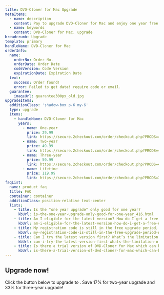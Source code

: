 ```yaml
---
title: DVD-Cloner for Mac Upgrade
metaItems:
  - name: description
    content: Pay to upgrade DVD-Cloner for Mac and enjoy one year free updates.
  - name: keywords
    content: DVD-Cloner for Mac, upgrade
breadcrumb: Upgrade
template: primary 
handleName: DVD-Cloner for Mac
orderInfo:
  name:
    orderNo: Order No.
    orderDate: Order Date
    codeVersion: Code Version
    expirationDate: Expiration Date
  text:  
    success: Order found!
    error: Failed to get data! require code or email.
  guarantee:  
    imageUrl: guarantee300px_old.jpg
upgradeItems:
  additionClass: 'shadow-box p-6 my-6'
  type: upgrade
  items:
    - handleName: DVD-Cloner for Mac
      years:
        - name: One-year
          price: 29.99
          link: https://secure.2checkout.com/order/checkout.php?PRODS=4537838&QTY=1&CART=1&CARD=1&ADDITIONAL_acode[4537838]=      
        - name: Two-year
          price: 49.99
          link: https://secure.2checkout.com/order/checkout.php?PRODS=4537839&QTY=1&CART=1&CARD=1&ADDITIONAL_acode[4537839]=   
        - name: Three-year
          price: 59.99
          link: https://secure.2checkout.com/order/checkout.php?PRODS=4537840&QTY=1&CART=1&CARD=1&ADDITIONAL_acode[4537840]=     
        - name: Lifetime
          price: 119.99
          link: https://secure.2checkout.com/order/checkout.php?PRODS=37849114&QTY=1&CART=1&CARD=1&ADDITIONAL_acode[37849114]=  
faqList:          
  name: product faq
  title: FAQ
  container: container
  additionClass: position-relative text-center
  lists:
    - title: Is the "one year upgrade" only good for one year?
      kbUrl: is-the-one-year-upgrade-only-good-for-one-year_416.html
    - title: Am I eligible for the latest version? How do I get a free upgrade?
      kbUrl: am-i-eligible-for-the-latest-version-how-do-i-get-a-free-upgrade_417.html
    - title: My registration code is still in the free upgrade period, why did your system want to charge me again?
      kbUrl: my-registration-code-is-still-in-the-free-upgrade-period-why-did-your-system-want-to-charge-me-again_421.html
    - title: Can I try the latest version first? What’s the limitation of the free trial version?
      kbUrl: can-i-try-the-latest-version-first-whats-the-limitation-of-the-free-trial-version_415.html 
    - title: Is there a trial version of DVD-Cloner for Mac which can be tried before buying?
      kbUrl: is-there-a-trial-version-of-dvd-cloner-for-mac-which-can-be-tried-before-buying_294.html            
---
```


## Upgrade now! 

Click the button below to upgrade to **<item-info :handlename="handleName"></item-info>**. Save 17% for two-year upgrade and 33% for three-year upgrade!